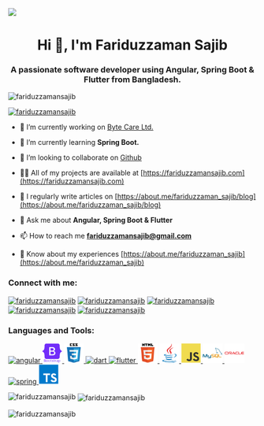 <img src="https://media.licdn.com/dms/image/v2/D5616AQHTc2BAsYzlYA/profile-displaybackgroundimage-shrink_200_800/profile-displaybackgroundimage-shrink_200_800/0/1720962419452?e=2147483647&v=beta&t=AwLTuMLZnscTgiT-1pUCtCmEQfs5fywbI_dwYTj1fK0" >
<h1 align="center">Hi 👋, I'm Fariduzzaman Sajib</h1>
<h3 align="center">A passionate software developer using Angular, Spring Boot & Flutter from Bangladesh.</h3>

<p align="left"> <img src="https://komarev.com/ghpvc/?username=fariduzzamansajib&label=Profile%20views&color=0e75b6&style=flat" alt="fariduzzamansajib" /> </p>

<p align="left"> <a href="https://github.com/ryo-ma/github-profile-trophy"><img src="https://github-profile-trophy.vercel.app/?username=fariduzzamansajib" alt="fariduzzamansajib" /></a> </p>

- 🔭 I’m currently working on [Byte Care Ltd.](https://bytecareltd.com/)

- 🌱 I’m currently learning **Spring Boot.**

- 👯 I’m looking to collaborate on [Github](https://github.com/fariduzzamansajib)

- 👨‍💻 All of my projects are available at [https://fariduzzamansajib.com](https://fariduzzamansajib.com)

- 📝 I regularly write articles on [https://about.me/fariduzzaman_sajib/blog](https://about.me/fariduzzaman_sajib/blog)

- 💬 Ask me about **Angular, Spring Boot & Flutter**

- 📫 How to reach me **fariduzzamansajib@gmail.com**

- 📄 Know about my experiences [https://about.me/fariduzzaman_sajib](https://about.me/fariduzzaman_sajib)

<h3 align="left">Connect with me:</h3>
<p align="left">
<a href="https://linkedin.com/in/fariduzzamansajib" target="blank"><img align="center" src="https://raw.githubusercontent.com/rahuldkjain/github-profile-readme-generator/master/src/images/icons/Social/linked-in-alt.svg" alt="fariduzzamansajib" height="30" width="40" /></a>
<a href="https://fb.com/fariduzzamansajib" target="blank"><img align="center" src="https://raw.githubusercontent.com/rahuldkjain/github-profile-readme-generator/master/src/images/icons/Social/facebook.svg" alt="fariduzzamansajib" height="30" width="40" /></a>
<a href="https://instagram.com/fariduzzamansajib" target="blank"><img align="center" src="https://raw.githubusercontent.com/rahuldkjain/github-profile-readme-generator/master/src/images/icons/Social/instagram.svg" alt="fariduzzamansajib" height="30" width="40" /></a>
<a href="https://www.behance.net/fariduzzamansajib" target="blank"><img align="center" src="https://raw.githubusercontent.com/rahuldkjain/github-profile-readme-generator/master/src/images/icons/Social/behance.svg" alt="fariduzzamansajib" height="30" width="40" /></a>
<a href="https://www.youtube.com/c/fariduzzamansajib" target="blank"><img align="center" src="https://raw.githubusercontent.com/rahuldkjain/github-profile-readme-generator/master/src/images/icons/Social/youtube.svg" alt="fariduzzamansajib" height="30" width="40" /></a>
</p>

<h3 align="left">Languages and Tools:</h3>
<p align="left"> <a href="https://angular.io" target="_blank" rel="noreferrer"> <img src="https://angular.io/assets/images/logos/angular/angular.svg" alt="angular" width="40" height="40"/> </a> <a href="https://getbootstrap.com" target="_blank" rel="noreferrer"> <img src="https://raw.githubusercontent.com/devicons/devicon/master/icons/bootstrap/bootstrap-plain-wordmark.svg" alt="bootstrap" width="40" height="40"/> </a> <a href="https://www.w3schools.com/css/" target="_blank" rel="noreferrer"> <img src="https://raw.githubusercontent.com/devicons/devicon/master/icons/css3/css3-original-wordmark.svg" alt="css3" width="40" height="40"/> </a> <a href="https://dart.dev" target="_blank" rel="noreferrer"> <img src="https://www.vectorlogo.zone/logos/dartlang/dartlang-icon.svg" alt="dart" width="40" height="40"/> </a> <a href="https://flutter.dev" target="_blank" rel="noreferrer"> <img src="https://www.vectorlogo.zone/logos/flutterio/flutterio-icon.svg" alt="flutter" width="40" height="40"/> </a> <a href="https://www.w3.org/html/" target="_blank" rel="noreferrer"> <img src="https://raw.githubusercontent.com/devicons/devicon/master/icons/html5/html5-original-wordmark.svg" alt="html5" width="40" height="40"/> </a> <a href="https://www.java.com" target="_blank" rel="noreferrer"> <img src="https://raw.githubusercontent.com/devicons/devicon/master/icons/java/java-original.svg" alt="java" width="40" height="40"/> </a> <a href="https://developer.mozilla.org/en-US/docs/Web/JavaScript" target="_blank" rel="noreferrer"> <img src="https://raw.githubusercontent.com/devicons/devicon/master/icons/javascript/javascript-original.svg" alt="javascript" width="40" height="40"/> </a> <a href="https://www.mysql.com/" target="_blank" rel="noreferrer"> <img src="https://raw.githubusercontent.com/devicons/devicon/master/icons/mysql/mysql-original-wordmark.svg" alt="mysql" width="40" height="40"/> </a> <a href="https://www.oracle.com/" target="_blank" rel="noreferrer"> <img src="https://raw.githubusercontent.com/devicons/devicon/master/icons/oracle/oracle-original.svg" alt="oracle" width="40" height="40"/> </a> <a href="https://spring.io/" target="_blank" rel="noreferrer"> <img src="https://www.vectorlogo.zone/logos/springio/springio-icon.svg" alt="spring" width="40" height="40"/> </a> <a href="https://www.typescriptlang.org/" target="_blank" rel="noreferrer"> <img src="https://raw.githubusercontent.com/devicons/devicon/master/icons/typescript/typescript-original.svg" alt="typescript" width="40" height="40"/> </a> </p>

<p><img align="left" src="https://github-readme-stats.vercel.app/api/top-langs?username=fariduzzamansajib&show_icons=true&locale=en&layout=compact" alt="fariduzzamansajib" /></p>

<p>&nbsp;<img align="center" src="https://github-readme-stats.vercel.app/api?username=fariduzzamansajib&show_icons=true&locale=en" alt="fariduzzamansajib" /></p>

<p><img align="center" src="https://github-readme-streak-stats.herokuapp.com/?user=fariduzzamansajib&" alt="fariduzzamansajib" /></p>

